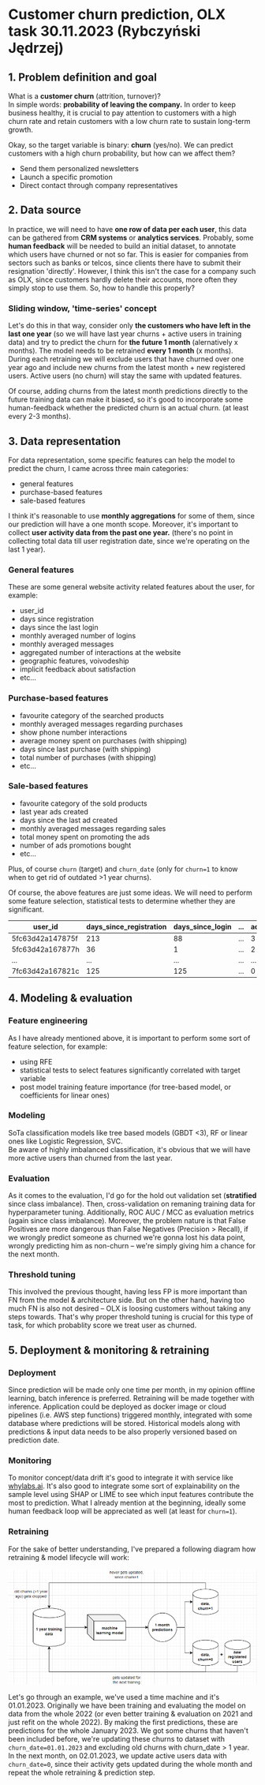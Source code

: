 # Customer churn prediction, OLX task 30.11.2023 (Rybczyński Jędrzej)

## 1. Problem definition and goal

What is a **customer churn** (attrition, turnover)? <br>
In simple words: **probability of leaving the company.**
In order to keep business healthy, it is crucial to pay attention to customers with a high churn rate and retain customers with a low churn rate to sustain long-term growth.

Okay, so the target variable is binary: **churn** (yes/no). We can predict customers with a high churn probability, but how can we affect them?
- Send them personalized newsletters
- Launch a specific promotion 
- Direct contact through company representatives

## 2. Data source

In practice, we will need to have **one row of data per each user**, this data can be gathered from **CRM systems** or **analytics services**. Probably, some **human feedback** will be needed to build an initial dataset, to annotate which users have churned or not so far. This is easier for companies from sectors such as banks or telcos, since clients there have to submit their resignation 'directly'. However, I think this isn't the case for a company such as OLX, since customers hardly delete their accounts, more often they simply stop to use them. So, how to handle this properly?

### Sliding window, 'time-series' concept

Let's do this in that way, consider only **the customers who have left in the last one year** (so we will have last year churns + active users in training data) and try to predict the churn for **the future 1 month** (alernatively x months). The model needs to be retrained **every 1 month** (x months). During each retraining we will exclude users that have churned over one year ago and include new churns from the latest month + new  registered users. Active users (no churn) will stay the same with updated features.

Of course, adding churns from the latest month predictions directly to the future training data can make it biased, so it's good to incorporate some human-feedback whether the predicted churn is an actual churn. (at least every 2-3 months).

## 3. Data representation

For data representation, some specific features can help the model to predict the churn, I came across three main categories:
- general features
- purchase-based features
- sale-based features

I think it's reasonable to use **monthly aggregations** for some of them, since our prediction will have a one month scope. Moreover, it's important to collect **user activity data from the past one year.** (there's no point in collecting total data till user registration date, since we're operating on the last 1 year). 

### General features

These are some general website activity related features about the user, for example: 
- user_id
- days since registration
- days since the last login 
- monthly averaged number of logins
- monthly averaged messages
- aggregated number of interactions at the website 
- geographic features, voivodeship
- implicit feedback about satisfaction
- etc...

### Purchase-based features
- favourite category of the searched products
- monthly averaged messages regarding purchases
- show phone number interactions
- average money spent on purchases (with shipping)
- days since last purchase (with shipping)
- total number of purchases (with shipping)
- etc...

### Sale-based features
- favourite category of the sold products
- last year ads created
- days since the last ad created
- monthly averaged messages regarding sales
- total money spent on promoting the ads
- number of ads promotions bought
- etc...

Plus, of course `churn` (target) and `churn_date` (only for `churn=1` to know when to get rid of outdated >1 year churns).

Of course, the above features are just some ideas. We will need to perform some feature selection, statistical tests to determine whether they are significant.

| user_id | days_since_registration | days_since_login  | ... | ads_created | money_spent_ads | churn_date | churn |
| --- | --- | --- | --- | --- | --- | --- | --- |
| 5fc63d42a147875f |213 | 88 | ... | 3 | 15.0 | 01.07.2022 | 1 |
| 5fc63d42a167877h |36 | 1 | ... | 2 | 0.0 | None | 0 |
| ... | ... | ... | ... | ... | ... | ... | ... |
| 7fc63d42a167821c |125 | 125 | ... | 0 | 0.0 | 01.12.2022 | 1 |

## 4. Modeling & evaluation

### Feature engineering

As I have already mentioned above, it is important to perform some sort of feature selection, for example:
- using RFE
- statistical tests to select features significantly correlated with target variable
- post model training feature importance (for tree-based model, or coefficients for linear ones)

### Modeling 

SoTa classification models like tree based models (GBDT <3), RF or linear ones like Logistic Regression, SVC. <br>
Be aware of highly imbalanced classification, it's obvious that we will have more active users than churned from the last year.

### Evaluation

As it comes to the evaluation, I'd go for the hold out validation set (**stratified** since class imbalance). Then, cross-validation on remaning training data for hyperparameter tuning. Additionally, ROC AUC / MCC as evaluation metrics (again since class imbalance). Moreover, the problem nature is that False Positives are more dangerous than False Negatives (Precision > Recall), if we wrongly predict someone as churned we're gonna lost his data point, wrongly predicting him as non-churn – we're simply giving him a chance for the next month.

### Threshold tuning

This involved the previous thought, having less FP is more important than FN from the model & architecture side. But on the other hand, having too much FN is also not desired – OLX is loosing customers without taking any steps towards. That's why proper threshold tuning is crucial for this type of task, for which probablity score we treat user as churned.

## 5. Deployment & monitoring & retraining

### Deployment

Since prediction will be made only one time per month, in my opinion offline learning, batch inference is preferred. Retraining will be made together with inference. Application could be deployed as docker image or cloud pipelines (i.e. AWS step functions) triggered monthly, integrated with some database where predictions will be stored. Historical models along with predictions & input data needs to be also properly versioned based on prediction date.

### Monitoring

To monitor concept/data drift it's good to integrate it with service like [whylabs.ai](https://whylabs.ai/). It's also good to integrate some sort of explainability on the sample level using SHAP or LIME to see which input features contribute the most to prediction. What I already mention at the beginning, ideally some human feedback loop will be appreciated as well (at least for `churn=1`). 

### Retraining

For the sake of better understanding, I've prepared a following diagram how retraining & model lifecycle will work: <br><br>
![model-lifecycle](./model-lifecycle.png)


Let's go through an example, we've used a time machine and it's 01.01.2023. Originally we have been training and evaluating the model on data from the whole 2022 (or even better training & evaluation on 2021 and just refit on the whole 2022). By making the first predictions, these are predictions for the whole January 2023. We got some churns that haven't been included before, we're updating these churns to dataset with `churn_date=01.01.2023` and excluding old churns with churn_date > 1 year. In the next month, on 02.01.2023, we update active users data with `churn_date=0`, since their activity gets updated during the whole month and repeat the whole retraining & prediction step.

